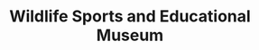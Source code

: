 ---
layout: repo
title: "Wildlife Sports and Educational Museum"
id: 20666
permalink: repos/20666/
---